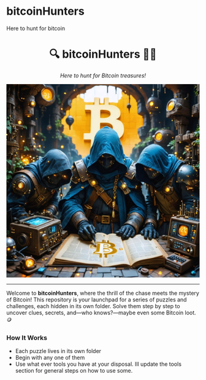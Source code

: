 # bitcoinHunters
Here to hunt for bitcoin


<div align="center">
  <h1>🔍 bitcoinHunters 🕵️‍♂️</h1>
  <p><em>Here to hunt for Bitcoin treasures!</em></p>
  <img src="./bv_bitcoin_hunters.jpg" alt="Bitcoin Hunting Adventure" width="600">
</div>

---

Welcome to **bitcoinHunters**, where the thrill of the chase meets the mystery of Bitcoin! This repository is your launchpad for a series of puzzles and challenges, each hidden in its own folder. Solve them step by step to uncover clues, secrets, and—who knows?—maybe even some Bitcoin loot. 🪙

### How It Works
- Each puzzle lives in its own folder
- Begin with any one of them
- Use what ever tools you have at your disposal. Ill update the tools section for general steps on how to use some.
